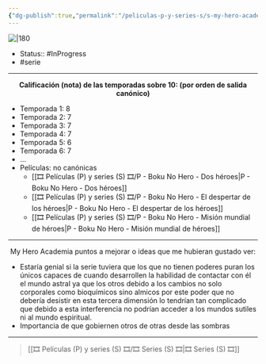 ```yaml
---
{"dg-publish":true,"permalink":"/peliculas-p-y-series-s/s-my-hero-academia/"}
---
```



![|180](https://m.media-amazon.com/images/M/MV5BOGZmYjdjN2UtNjAwZi00YmEyLWFhNTEtNjM1OTc5ODg0MGEyXkEyXkFqcGdeQXVyMTA1NjQyNjkw._V1_SX300.jpg)

- Status:: #InProgress 
- #serie

---

**<center>Calificación (nota) de las temporadas sobre 10: (por orden de salida canónico)</center>**

- Temporada 1: 8
- Temporada 2: 7
- Temporada 3: 7
- Temporada 4: 7
- Temporada 5: 6
- Temporada 6: 7
- ...
- Películas: no canónicas
	- [[🎞️ Películas (P) y series (S) 🎞️/P - Boku No Hero - Dos héroes\|P - Boku No Hero - Dos héroes]]
	- [[🎞️ Películas (P) y series (S) 🎞️/P - Boku No Hero - El despertar de los héroes\|P - Boku No Hero - El despertar de los héroes]]
	- [[🎞️ Películas (P) y series (S) 🎞️/P - Boku No Hero - Misión mundial de héroes\|P - Boku No Hero - Misión mundial de héroes]]

---

<center>My Hero Academia puntos a mejorar o ideas que me hubieran gustado ver:</center>

- Estaría genial si la serie tuviera que los que no tienen poderes puran los únicos capaces de cuando desarrollen la habilidad de contactar con él el mundo astral ya que los otros debido a los cambios no solo corporales como bioquímicos sino almicos por este poder que no debería desistir en esta tercera dimensión lo tendrían tan complicado que debido a esta interferencia no podrían acceder a los mundos sutiles ni al mundo espiritual.
- Importancia de que gobiernen otros de otras desde las sombras

---

> [[🎞️ Películas (P) y series (S) 🎞️/🎞️ Series (S) 🎞️\|🎞️ Series (S) 🎞️]]